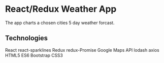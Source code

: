 # React/Redux Weather App

The app charts a chosen cities 5 day weather forcast. 

## Technologies

React
react-sparklines
Redux
redux-Promise
Google Maps API
lodash
axios
HTML5
ES6
Bootstrap
CSS3
